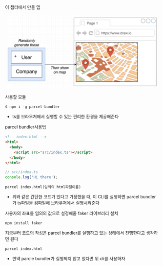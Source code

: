 이 챕터에서 만들 앱

![dp_overview](../img/dp_overview.png)

사용할 모듈

```terminal
$ npm i -g parcel-bundler
```

- ts를 브라우저에서 실행할 수 있는 편리한 환경을 제공해준다

parcel bundler사용법

```html
<!-- index.html -->
<html>
  <body>
    <script src="src/index.ts"></script>
  </body>
</html>
```

```ts
// src/index.ts
console.log('Hi there');
```

```terminal
parcel index.html(임의의 html파일이름)
```

- 위와 같은 간단한 코드가 있다고 가정했을 때, 이 CLI를 실행하면 parcel bundler가 ts파일을 컴파일해 브라우저에서 실행시켜준다

사용자의 좌표를 임의의 값으로 설정해줄 faker 라이브러리 설치

```terminal
npm install faker
```

지금부터 코드의 작성은 parcel bundler를 실행하고 있는 상태에서 진행한다고 생각하면 된다

```terminal
parcel index.html
```

- 만약 parcle bundler가 실행되지 않고 있다면 위 cli를 사용하자
